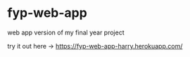 # fyp-web-app
web app version of my final year project

try it out here -> https://fyp-web-app-harry.herokuapp.com/
